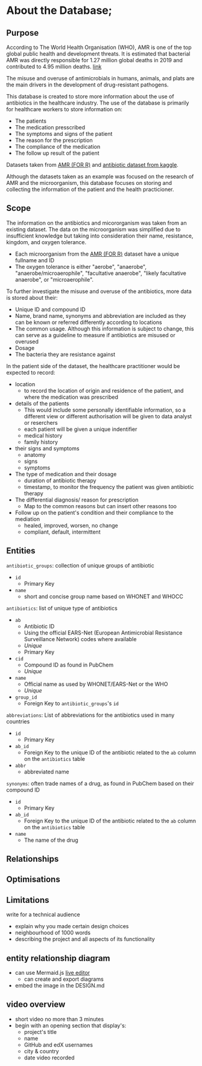 # About the Database;
## Purpose
According to The World Health Organisation (WHO), AMR is one of the top global public health and development threats. It is estimated that bacterial AMR was directly responsible for 1.27 million global deaths in 2019 and contributed to 4.95 million deaths. [link](https://www.who.int/news-room/fact-sheets/detail/antimicrobial-resistance)

The misuse and overuse of antimicrobials in humans, animals, and plats are the main drivers in the development of drug-resistant pathogens.

This database is created to store more information about the use of antibiotics in the healthcare industry.
The use of the database is primarily for healthcare workers to store information on:
- The patients
- The medication presscribed
- The symptoms and signs of the patient
- The reason for the prescription
- The compliance of the medication
- The follow up result of the patient

Datasets taken from [AMR (FOR R)](https://msberends.github.io/AMR/index.html) and [antibiotic dataset from kaggle](https://www.kaggle.com/datasets/kanchana1990/antibiotic-dataset).

Although the datasets taken as an example was focused on the research of AMR and the microorganism, this database focuses on storing and collecting the information of the patient and the health practicioner.

## Scope
The information on the antibiotics and micororganism was taken from an existing dataset.
The data on the microorganism was simplified due to insufficient knowledge but taking into consideration their name, resistance, kingdom, and oxygen tolerance.
- Each microorganism from the [AMR (FOR R)](https://msberends.github.io/AMR/index.html) dataset have a unique fullname and ID
- The oxygen tolerance is either "aerobe", "anaerobe", "anaerobe/microaerophile", "facultative anaerobe", "likely facultative anaerobe", or "microaerophile".


To further investigate the misuse and overuse of the antibiotics, more data is stored about their:
- Unique ID and compound ID
- Name, brand name, synonyms and abbreviation are included as they can be known or referred differently according to locations
- The common usage. Although this information is subject to change, this can serve as a guideline to measure if antibiotics are misused or overused
- Dosage
- The bacteria they are resistance against

In the patient side of the dataset, the healthcare practitioner would be expected to record:
- location
    - to record the location of origin and residence of the patient, and where the medication was prescribed
- details of the patients
    - This would include some personally identifiable information, so a different view or different authorisation will be given to data analyst or reserchers
    - each patient will be given a unique indentifier
    - medical history
    - family history
- their signs and symptoms
    - anatomy
    - signs
    - symptoms
- The type of medication and their dosage
    - duration of antibiotic therapy
    - timestamp, to monitor the frequency the patient was given antibiotic therapy
- The differential diagnosis/ reason for prescription
    - Map to the common reasons but can insert other reasons too
- Follow up on the patient's condition and their compliance to the mediation
    - healed, improved, worsen, no change
    - compliant, default, intermittent

## Entities
`antibiotic_groups`: collection of unique groups of antibiotic
- `id`
    - Primary Key
- `name`
    - short and concise group name based on WHONET and WHOCC

`antibiotics`: list of unique type of antibiotics
- `ab`
    - Antibiotic ID
    - Using the official EARS-Net (European Antimicrobial Resistance Surveillance Network) codes where available
    - <i>Unique</i>
    - Primary Key
- `cid`
    - Compound ID as found in PubChem
    - <i>Unique</i>
- `name`
    - Official name as used by WHONET/EARS-Net or the WHO
    - <i>Unique</i>
- `group_id`
    - Foreign Key to `antibiotic_groups`'s `id`

`abbreviations`: List of abbreviations for the antibiotics used in many countries
- `id`
    - Primary Key
- `ab_id`
    - Foreign Key to the unique ID of the antibiotic related to the `ab` column on the `antibiotics` table
- `abbr`
    - abbreviated name

`synonyms`: often trade names of a drug, as found in PubChem based on their compound ID
- `id`
    - Primary Key
- `ab_id`
    - Foreign Key to the unique ID of the antibiotic related to the `ab` column on the `antibiotics` table
- `name`
    - The name of the drug

## Relationships

## Optimisations

## Limitations

write for a technical audience 
- explain why you made certain design choices
- neighbourhood of 1000 words
- describing the project and all aspects of its functionality

## entity relationship diagram
- can use Mermaid.js [live editor](https://mermaid.live/)
    - can create and export diagrams
- embed the image in the DESIGN.md

## video overview
- short video no more than 3 minutes
- begin with an opening section that display's:
    - project's title
    - name
    - GitHub and edX usernames
    - city & country
    - date video recorded